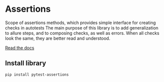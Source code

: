 # Assertions

Scope of assertions methods, which provides simple interface for creating checks in autotests The main purpose of this
library is to add generalization to allure steps, and to composing checks, as well as errors. When all checks look the
same, they are better read and understood.

[Read the docs](https://Nikita-Filonov.github.io/assertions/)

Install library
---

```bash
pip install pytest-assertions
```
